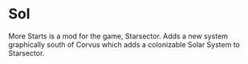 # Sol
More Starts is a mod for the game, Starsector. Adds a new system graphically south of Corvus which adds a colonizable Solar System to Starsector.
